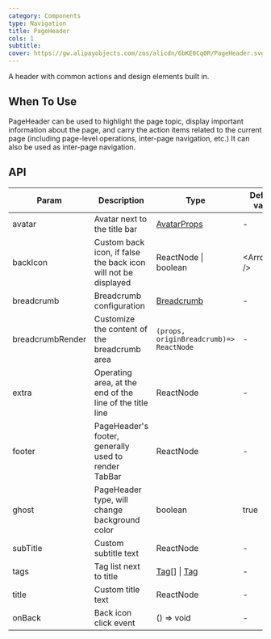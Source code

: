 ```yaml
---
category: Components
type: Navigation
title: PageHeader
cols: 1
subtitle:
cover: https://gw.alipayobjects.com/zos/alicdn/6bKE0Cq0R/PageHeader.svg
---
```


A header with common actions and design elements built in.

## When To Use

PageHeader can be used to highlight the page topic, display important information about the page, and carry the action items related to the current page (including page-level operations, inter-page navigation, etc.) It can also be used as inter-page navigation.

## API

| Param | Description | Type | Default value | Version |
| --- | --- | --- | --- | --- |
| avatar | Avatar next to the title bar | [AvatarProps](/components/avatar/) | - |  |
| backIcon | Custom back icon, if false the back icon will not be displayed | ReactNode \| boolean | &lt;ArrowLeft /> |  |
| breadcrumb | Breadcrumb configuration | [Breadcrumb](/components/breadcrumb/) | - |  |
| breadcrumbRender | Customize the content of the breadcrumb area | `(props, originBreadcrumb)=> ReactNode` | - |  |
| extra | Operating area, at the end of the line of the title line | ReactNode | - |  |
| footer | PageHeader's footer, generally used to render TabBar | ReactNode | - |  |
| ghost | PageHeader type, will change background color | boolean | true |  |
| subTitle | Custom subtitle text | ReactNode | - |  |
| tags | Tag list next to title | [Tag](/components/tag/)\[] \| [Tag](/components/tag/) | - |  |
| title | Custom title text | ReactNode | - |  |
| onBack | Back icon click event | () => void | - |  |

<style>
  [data-theme="dark"] .site-page-header {
    border: 1px solid #303030;
  }
  [data-theme="dark"]  .site-page-header-ghost-wrapper {
    background-color: rgba(255,255,255,0.08);
  }
</style>
